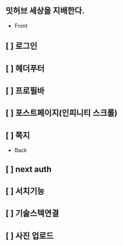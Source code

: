 ## 밋허브 세상을 지배한다.

- Front

## [ ] 로그인

## [ ] 헤더푸터

## [ ] 프로필바

## [ ] 포스트페이지(인피니티 스크롤)

## [ ] 쪽지

- Back

## [ ] next auth

## [ ] 서치기능

## [ ] 기술스텍연결

## [ ] 사진 업로드
